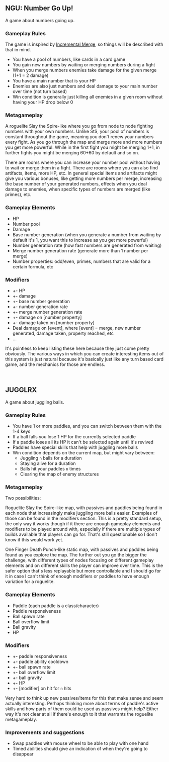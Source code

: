 <!--
title: Game Ideas
date: 2021-01-15
update: 2021-01-15
-->

## NGU: Number Go Up!

A game about numbers going up.

### Gameplay Rules

The game is inspired by [Incremental Merge](https://mrredshark77.github.io/incremental-merge/), so things will be described with that in mind.

* You have a pool of numbers, like cards in a card game
* You gain new numbers by waiting or merging numbers during a fight
* When you merge numbers enemies take damage for the given merge (1+1 = 2 damage)
* You have a main number that is your HP
* Enemies are also just numbers and deal damage to your main number over time (not turn based)
* Win condition is generally just killing all enemies in a given room without having your HP drop below 0

### Metagameplay

A roguelite Slay the Spire-like where you go from node to node fighting numbers with your own numbers. Unlike StS, your pool of numbers
is constant throughout the game, meaning you don't renew your numbers every fight. As you go through the map and merge more and more numbers
you get more powerful. While in the first fight you might be merging 1+1, in further fights you might be merging 60+60 by default and so on.

There are rooms where you can increase your number pool without having to wait or merge them in a fight. There are rooms where you can also find
artifacts, items, more HP, etc. In general special items and artifacts might give you various bonuses, like getting more numbers per merge, increasing
the base number of your generated numbers, effects when you deal damage to enemies, when specific types of numbers are merged (like primes), etc.

### Gameplay Elements

* HP
* Number pool
* Damage
* Base number generation (when you generate a number from waiting by default it's 1, you want this to increase as you get more powerful)
* Number generation rate (how fast numbers are generated from waiting)
* Merge number generation rate (generate more than 1 number per merge)
* Number properties: odd/even, primes, numbers that are valid for a certain formula, etc

### Modifiers

* +- HP
* +- damage
* +- base number generation
* +- number generation rate
* +- merge number generation rate
* +- damage on [number property]
* +- damage taken on [number property]
* Deal damage on [event], where [event] = merge, new number generated, damage taken, property reached, etc
* ...

It's pointless to keep listing these here because they just come pretty obviously. The various ways in which you can create interesting
items out of this system is just natural because it's basically just like any turn based card game, and the mechanics for those are endless.

<br>

## JUGGLRX

A game about juggling balls.

### Gameplay Rules

* You have 1 or more paddles, and you can switch between them with the 1-4 keys
* If a ball falls you lose 1 HP for the currently selected paddle
* If a paddle loses all its HP it can't be selected again until it's revived
* Paddles have special skills that help with juggling more balls
* Win condition depends on the current map, but might vary between:
  * Juggling `n` balls for a duration
  * Staying alive for a duration
  * Balls hit your paddles `n` times
  * Clearing the map of enemy structures

### Metagameplay

Two possibilities:

Roguelite Slay the Spire-like map, with passives and paddles being found in each node that increasingly make juggling more balls easier.
Examples of those can be found in the modifiers section. This is a pretty standard setup, the only way it works though if it
there are enough gameplay elements and modifiers to be played around with, especially if there are multiple types of builds
available that players can go for. That's still questionable so I don't know if this would work yet.

One Finger Death Punch-like static map, with passives and paddles being found as you explore the map.
The further out you go the bigger the challenge, with different types of nodes focusing on different gameplay elements
and on different skills the player can improve over time. This is the safer option that's less replayable but more controllable and
I should go for it in case I can't think of enough modifiers or paddles to have enough variation for a roguelite.

### Gameplay Elements

* Paddle (each paddle is a class/character)
* Paddle responsiveness
* Ball spawn rate
* Ball overflow limit
* Ball gravity
* HP

### Modifiers

* +- paddle responsiveness
* +- paddle ability cooldown
* +- ball spawn rate
* +- ball overflow limit
* +- ball gravity
* +- HP
* +- [modifier] on hit for `n` hits

Very hard to think up new passives/items for this that make sense and seem actually interesting. Perhaps thinking more about terms of
paddle's active skills and how parts of them could be used as passives might help? Either way it's not clear at all if there's enough to it
that warrants the roguelite metagameplay.

### Improvements and suggestions

* Swap paddles with mouse wheel to be able to play with one hand
* Timed abilities should give an indication of when they're going to disappear

<br>
